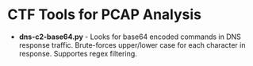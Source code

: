 # CTF Tools for PCAP Analysis

  - **dns-c2-base64.py** - Looks for base64 encoded commands in DNS response traffic. Brute-forces upper/lower case for each character in response. Supportes regex filtering.
